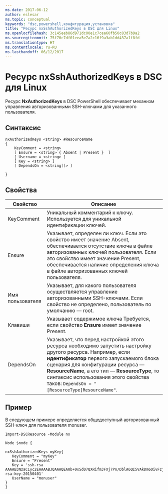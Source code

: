 ```yaml
---
ms.date: 2017-06-12
author: eslesar
ms.topic: conceptual
keywords: "dsc,powershell,конфигурация,установка"
title: "Ресурс nxSshAuthorizedKeys в DSC для Linux"
ms.openlocfilehash: 3c145eeb86d971dc00e1c7cea60fb50c83d7b9a2
ms.sourcegitcommit: 75f70c7df01eea5e7a2c16f9a3ab1dd437a1f8fd
ms.translationtype: HT
ms.contentlocale: ru-RU
ms.lasthandoff: 06/12/2017
---
```

# <a name="dsc-for-linux-nxsshauthorizedkeys-resource"></a>Ресурс nxSshAuthorizedKeys в DSC для Linux

Ресурс **NxAuthorizedKeys** в DSC PowerShell обеспечивает механизм управления авторизованными SSH-ключами для указанного пользователя.

## <a name="syntax"></a>Синтаксис

```
nxAuthorizedKeys <string> #ResourceName
{
    KeyComment = <string>
    [ Ensure = <string> { Absent | Present }  ]
    [ Username = <string> ]
    [ Key = <string> ]
    [ DependsOn = <string[]> ]

}
```

## <a name="properties"></a>Свойства

|  Свойство |  Описание | 
|---|---|
| KeyComment| Уникальный комментарий к ключу. Используется для уникальной идентификации ключей.| 
| Ensure| Указывает, определен ли ключ. Если это свойство имеет значение Absent, обеспечивается отсутствие ключа в файле авторизованных ключей пользователя. Если это свойство имеет значение Present, обеспечивается наличие определения ключа в файле авторизованных ключей пользователя.| 
| Имя пользователя| Указывает, для какого пользователя осуществляется управление авторизованными SSH-ключами. Если свойство не определено, пользователь по умолчанию — root.| 
| Клавиши| Указывает содержимое ключа Требуется, если свойство **Ensure** имеет значение Present.| 
| DependsOn | Указывает, что перед настройкой этого ресурса необходимо запустить настройку другого ресурса. Например, если **идентификатор** первого запускаемого блока сценария для конфигурации ресурса — **ResourceName**, а его тип — **ResourceType**, то синтаксис использования этого свойства таков: `DependsOn = "[ResourceType]ResourceName"`.| 

## <a name="example"></a>Пример

В следующем примере определяется общедоступный авторизованный SSH-ключ для пользователя monuser.

```
Import-DSCResource -Module nx 

Node $node {

nxSshAuthorizedKeys myKey{
   KeyComment = "myKey"
   Ensure = "Present"
   Key = 'ssh-rsa AAAAB3NzaC1yc2EAAAABJQAAAQEA0b+0xSd07QXRifm3FXj7Pn/DblA6QI5VAkDm6OivFzj3U6qGD1VJ6AAxWPCyMl/qhtpRtxZJDu/TxD8AyZNgc8aN2CljN1hOMbBRvH2q5QPf/nCnnJRaGsrxIqZjyZdYo9ZEEzjZUuMDM5HI1LA9B99k/K6PK2Bc1NLivpu7nbtVG2tLOQs+GefsnHuetsRMwo/+c3LtwYm9M0XfkGjYVCLO4CoFuSQpvX6AB3TedUy6NZ0iuxC0kRGg1rIQTwSRcw+McLhslF0drs33fw6tYdzlLBnnzimShMuiDWiT37WqCRovRGYrGCaEFGTG2e0CN8Co8nryXkyWc6NSDNpMzw== rsa-key-20150401'
   UserName = "monuser"
} 
}
```

